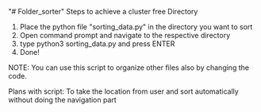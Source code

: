 "# Folder_sorter"
Steps to achieve a cluster free Directory
   1) Place the python file "sorting_data.py" in the directory you want to sort 
   2) Open command prompt and navigate to the respective directory
   3) type python3 sorting_data.py and press ENTER
   4) Done!
   
NOTE:
    You can use this script to organize other files also by changing the code.
    
Plans with script:
    To take the location from user and sort automatically without doing the navigation part
